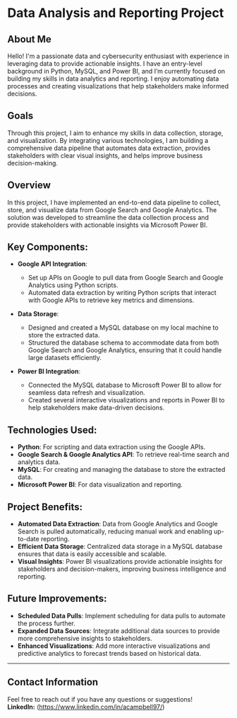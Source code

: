# Data Analysis and Reporting Project

## About Me
Hello! I'm a passionate data and cybersecurity enthusiast with experience in leveraging data to provide actionable insights. I have an entry-level background in Python, MySQL, and Power BI, and I’m currently focused on building my skills in data analytics and reporting. I enjoy automating data processes and creating visualizations that help stakeholders make informed decisions.

## Goals
Through this project, I aim to enhance my skills in data collection, storage, and visualization. By integrating various technologies, I am building a comprehensive data pipeline that automates data extraction, provides stakeholders with clear visual insights, and helps improve business decision-making.

## Overview
In this project, I have implemented an end-to-end data pipeline to collect, store, and visualize data from Google Search and Google Analytics. The solution was developed to streamline the data collection process and provide stakeholders with actionable insights via Microsoft Power BI.

## Key Components:
- **Google API Integration**:
  - Set up APIs on Google to pull data from Google Search and Google Analytics using Python scripts.
  - Automated data extraction by writing Python scripts that interact with Google APIs to retrieve key metrics and dimensions.
  
- **Data Storage**:
  - Designed and created a MySQL database on my local machine to store the extracted data.
  - Structured the database schema to accommodate data from both Google Search and Google Analytics, ensuring that it could handle large datasets efficiently.
  
- **Power BI Integration**:
  - Connected the MySQL database to Microsoft Power BI to allow for seamless data refresh and visualization.
  - Created several interactive visualizations and reports in Power BI to help stakeholders make data-driven decisions.

## Technologies Used:
- **Python**: For scripting and data extraction using the Google APIs.
- **Google Search & Google Analytics API**: To retrieve real-time search and analytics data.
- **MySQL**: For creating and managing the database to store the extracted data.
- **Microsoft Power BI**: For data visualization and reporting.

## Project Benefits:
- **Automated Data Extraction**: Data from Google Analytics and Google Search is pulled automatically, reducing manual work and enabling up-to-date reporting.
- **Efficient Data Storage**: Centralized data storage in a MySQL database ensures that data is easily accessible and scalable.
- **Visual Insights**: Power BI visualizations provide actionable insights for stakeholders and decision-makers, improving business intelligence and reporting.

## Future Improvements:
- **Scheduled Data Pulls**: Implement scheduling for data pulls to automate the process further.
- **Expanded Data Sources**: Integrate additional data sources to provide more comprehensive insights to stakeholders.
- **Enhanced Visualizations**: Add more interactive visualizations and predictive analytics to forecast trends based on historical data.

---

## Contact Information
Feel free to reach out if you have any questions or suggestions!  
**LinkedIn:** (https://www.linkedin.com/in/acampbell97/)

